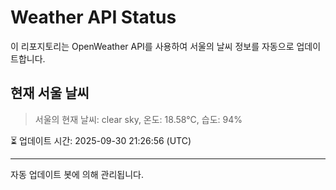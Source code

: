 
# Weather API Status

이 리포지토리는 OpenWeather API를 사용하여 서울의 날씨 정보를 자동으로 업데이트합니다.

## 현재 서울 날씨
> 서울의 현재 날씨: clear sky, 온도: 18.58°C, 습도: 94%

⏳ 업데이트 시간: 2025-09-30 21:26:56 (UTC)

---
자동 업데이트 봇에 의해 관리됩니다.
